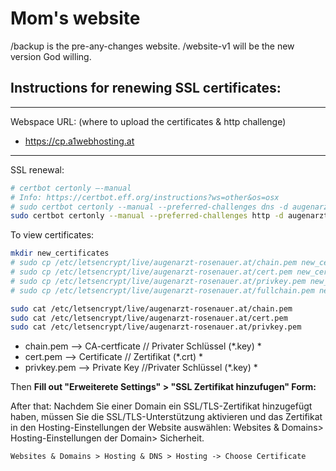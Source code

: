 # Mom's website

/backup is the pre-any-changes website.
/website-v1 will be the new version God willing.


## Instructions for renewing SSL certificates:
------------
Webspace URL: (where to upload the certificates & http challenge)
- https://cp.a1webhosting.at

<!-- DNS record where to manage the `_acme-challenge.augenarzt-rosenauer.at`
- https://domainmanager.a1.net/dominic-dmw/faces/pages/domainmanage/searchDomain.jsf  -->

------------
SSL renewal:
```bash
# certbot certonly —-manual
# Info: https://certbot.eff.org/instructions?ws=other&os=osx
# sudo certbot certonly --manual --preferred-challenges dns -d augenarzt-rosenauer.at
sudo certbot certonly --manual --preferred-challenges http -d augenarzt-rosenauer.at
```

To view certificates:
```bash
mkdir new_certificates
# sudo cp /etc/letsencrypt/live/augenarzt-rosenauer.at/chain.pem new_certificates/
# sudo cp /etc/letsencrypt/live/augenarzt-rosenauer.at/cert.pem new_certificates/
# sudo cp /etc/letsencrypt/live/augenarzt-rosenauer.at/privkey.pem new_certificates/
# sudo cp /etc/letsencrypt/live/augenarzt-rosenauer.at/fullchain.pem new_certificates/

sudo cat /etc/letsencrypt/live/augenarzt-rosenauer.at/chain.pem
sudo cat /etc/letsencrypt/live/augenarzt-rosenauer.at/cert.pem
sudo cat /etc/letsencrypt/live/augenarzt-rosenauer.at/privkey.pem
```

- chain.pem —> CA-certficate // Privater Schlüssel (*.key) *
- cert.pem —> Certificate // Zertifikat (*.crt) *
- privkey.pem —> Private Key //Privater Schlüssel (*.key) *


Then **Fill out "Erweiterete Settings" > "SSL Zertifikat hinzufugen" Form:**

After that:
Nachdem Sie einer Domain ein SSL/TLS-Zertifikat hinzugefügt haben, müssen Sie die SSL/TLS-Unterstützung aktivieren und das Zertifikat in den Hosting-Einstellungen der Website auswählen: Websites & Domains> Hosting-Einstellungen der Domain> Sicherheit.

```
Websites & Domains > Hosting & DNS > Hosting -> Choose Certificate
```